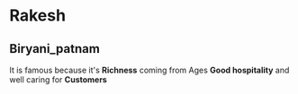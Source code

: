 # Rakesh
## Biryani_patnam
It is famous because it's **Richness** coming from Ages
**Good hospitality** and well caring for **Customers**
